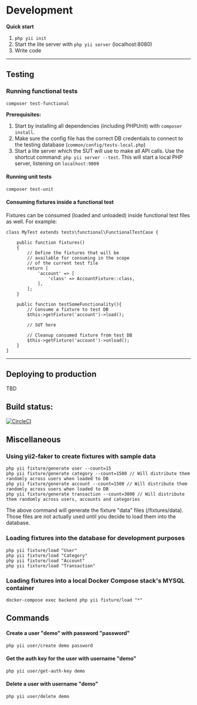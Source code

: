 # Development
**Quick start**

1. `php yii init`
2. Start the lite server with `php yii server` (localhost:8080)
3. Write code

---

## Testing

###  Running functional tests

`composer test-functional`

**Prerequisites:**
1. Start by installing all dependencies (including PHPUnit) with `composer install`.
2. Make sure the config file has the correct DB credentials to connect to the testing database (`common/config/tests-local.php`) 
3. Start a lite server which the SUT will use to make all API calls. Use the shortcut command: `php yii server --test`. This will start a local PHP server, listening on `localhost:9009`

#### Running unit tests

`composer test-unit`


#### Consuming fixtures inside a functional test
Fixtures can be consumed (loaded and unloaded) inside functional test files as well. For example:

    class MyTest extends tests\functional\FunctionalTestCase {
    
        public function fixtures()
        {
            // Define the fixtures that will be
            // available for consuming in the scope
            // of the current test file
            return [
                'account' => [
                    'class' => AccountFixture::class,
                ],
            ];
        }
        
        public function testSomeFunctionality(){
            // Consume a fixture to test DB
            $this->getFixture('account')->load();
            
            // SUT here

            // Cleanup consumed fixture from test DB
            $this->getFixture('account')->unload();
        }
    }


---

## Deploying to production
TBD

## Build status:
[![CircleCI](https://circleci.com/gh/Dzhuneyt/Personal-Finance.svg?style=shield&circle-token=eabf99331ae05bba76733a2865a779f24fa5bb73)](https://circleci.com/gh/Dzhuneyt/Personal-Finance)


## Miscellaneous

### Using yii2-faker to create fixtures with sample data 

    php yii fixture/generate user --count=15
    php yii fixture/generate category --count=1500 // Will distribute them randomly across users when loaded to DB
    php yii fixture/generate account --count=1500 // Will distribute them randomly across users when loaded to DB
    php yii fixture/generate transaction --count=3000 // Will distribute them randomly across users, accounts and categories

The above command will generate the fixture "data" files (/fixtures/data). Those files are not actually used until you decide to load them into the database.

### Loading fixtures into the database for development purposes

    php yii fixture/load "User"
    php yii fixture/load "Category"
    php yii fixture/load "Account"
    php yii fixture/load "Transaction"
    
### Loading fixtures into a local Docker Compose stack's MYSQL container
    docker-compose exec backend php yii fixture/load "*"


## Commands

#### Create a user "demo" with password "password"
`php yii user/create demo password`

#### Get the auth key for the user with username "demo"
`php yii user/get-auth-key demo`

#### Delete a user with username "demo"
`php yii user/delete demo`
